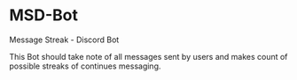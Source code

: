 # MSD-Bot
Message Streak - Discord Bot

This Bot should take note of all messages sent by users and makes count of possible streaks of continues messaging.
